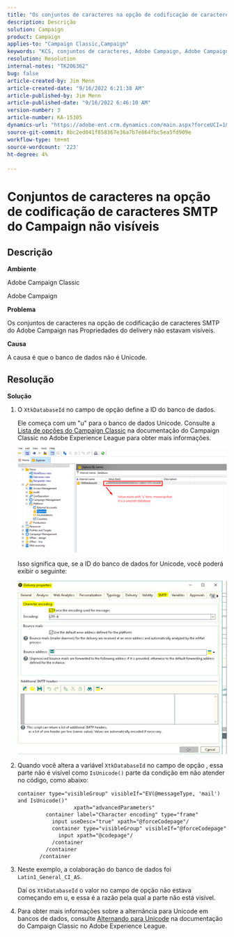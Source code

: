 ```yaml
---
title: "Os conjuntos de caracteres na opção de codificação de caracteres SMTP do Campaign não estão visíveis"
description: Descrição
solution: Campaign
product: Campaign
applies-to: "Campaign Classic,Campaign"
keywords: "KCS, conjuntos de caracteres, Adobe Campaign, Adobe Campaign Classic, opção de codificação de caracteres SMTP não visível, variável XtkDatabaseId"
resolution: Resolution
internal-notes: "TK206362"
bug: false
article-created-by: Jim Menn
article-created-date: "9/16/2022 6:21:38 AM"
article-published-by: Jim Menn
article-published-date: "9/16/2022 6:46:10 AM"
version-number: 3
article-number: KA-15305
dynamics-url: "https://adobe-ent.crm.dynamics.com/main.aspx?forceUCI=1&pagetype=entityrecord&etn=knowledgearticle&id=3c647acd-8735-ed11-9db1-0022480866ad"
source-git-commit: 8bc2ed041f858367e36a7b7e864fbc5ea5fd909e
workflow-type: tm+mt
source-wordcount: '223'
ht-degree: 4%

---
```


# Conjuntos de caracteres na opção de codificação de caracteres SMTP do Campaign não visíveis

## Descrição

<b>Ambiente</b>

Adobe Campaign Classic

Adobe Campaign

<b>Problema</b>

Os conjuntos de caracteres na opção de codificação de caracteres SMTP do Adobe Campaign nas Propriedades do delivery não estavam visíveis.

<b>Causa</b>

A causa é que o banco de dados não é Unicode.

## Resolução

<b>Solução</b>

1. O `XtkDatabaseId` no campo de opção define a ID do banco de dados.

   Ele começa com um &quot;u&quot; para o banco de dados Unicode. Consulte a [Lista de opções do Campaign Classic](https://docs.adobe.com/content/help/en/campaign-classic/using/installing-campaign-classic/appendices/configuring-campaign-options.html) na documentação do Campaign Classic no Adobe Experience League para obter mais informações.

   ![](assets/c05936a7-51d0-ec11-a7b5-00224809c556.png)

   Isso significa que, se a ID do banco de dados for Unicode, você poderá exibir o seguinte:

   ![](assets/___c05936a7-51d0-ec11-a7b5-00224809c556___.png)

1. Quando você altera a variável `XtkDatabaseId` no campo de opção , essa parte não é visível como `IsUnicode()` parte da condição em não atender no código, como abaixo:

   ```
   container type="visibleGroup" visibleIf="EV(@messageType, 'mail') and IsUnicode()"
                     xpath="advancedParameters"
            container label="Character encoding" type="frame"
              input useDesc="true" xpath="@forceCodepage"/
              container type="visibleGroup" visibleIf="@forceCodepage"
                input xpath="@codepage"/
              /container
            /container
          /container
   ```

1. Neste exemplo, a colaboração do banco de dados foi `Latin1_General_CI_AS`.

   Daí os `XtkDatabaseId` o valor no campo de opção não estava começando em u, e essa é a razão pela qual a parte não está visível.

1. Para obter mais informações sobre a alternância para Unicode em bancos de dados, consulte [Alternando para Unicode](https://docs.adobe.com/content/help/en/campaign-classic/using/monitoring-campaign-classic/updating-adobe-campaign/switching-to-unicode.html) na documentação do Campaign Classic no Adobe Experience League.
